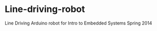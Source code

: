 Line-driving-robot
==================

Line Driving Arduino robot for Intro to Embedded Systems Spring 2014
